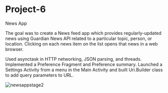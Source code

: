 # Project-6
 News App

The goal was to create a News feed app which provides regularly-updated news using Guardian News API related to a particular topic, person, or location. Clicking on each news item on the list opens that news in a web browser.

Used asynctask in HTTP networking, JSON parsing, and threads. Implemented a Preference Fragment and Preference summary. Launched a Settings Activity from a menu in the Main Activity and built Uri.Builder class to add query parameters to URL.

![newsappstage2](https://user-images.githubusercontent.com/23194592/44965337-3dd07800-af35-11e8-93d0-07874583ee55.png)
